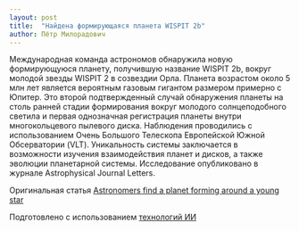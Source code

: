 ```yaml
---
layout: post
title:  "Найдена формирующаяся планета WISPIT 2b"
author: Пётр Милорадович
---
```


Международная команда астрономов обнаружила новую формирующуюся планету, получившую название WISPIT 2b, вокруг молодой звезды WISPIT 2 в созвездии Орла. Планета возрастом около 5 млн лет является вероятным газовым гигантом размером примерно с Юпитер. Это второй подтвержденный случай обнаружения планеты на столь ранней стадии формирования вокруг молодого солнцеподобного светила и первая однозначная регистрация планеты внутри многокольцевого пылевого диска. Наблюдения проводились с использованием Очень Большого Телескопа Европейской Южной Обсерватории (VLT). Уникальность системы заключается в возможности изучения взаимодействия планет и дисков, а также эволюции планетарной системы. Исследование опубликовано в журнале Astrophysical Journal Letters.

Оригинальная статья
[Astronomers find a planet forming around a young star](https://www.astronomy.com/science/astronomers-find-a-planet-forming-around-a-young-star/)

Подготовлено с использованием
[технологий ИИ](https://giga.chat/)
